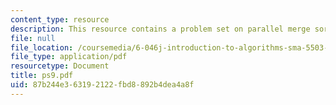 ```yaml
---
content_type: resource
description: This resource contains a problem set on parallel merge sort.
file: null
file_location: /coursemedia/6-046j-introduction-to-algorithms-sma-5503-fall-2005/87b244e363192122fbd8892b4dea4a8f_ps9.pdf
file_type: application/pdf
resourcetype: Document
title: ps9.pdf
uid: 87b244e3-6319-2122-fbd8-892b4dea4a8f
---
```

